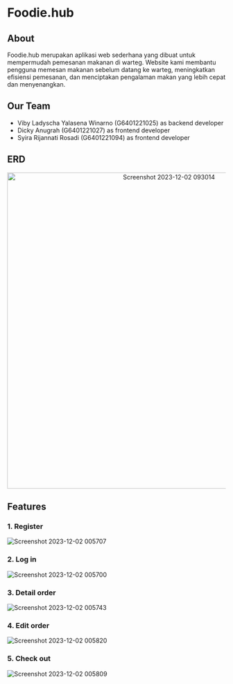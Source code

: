 # Foodie.hub
## About
Foodie.hub merupakan aplikasi web sederhana yang dibuat untuk mempermudah pemesanan makanan di warteg. Website kami membantu pengguna memesan makanan sebelum datang ke warteg, meningkatkan efisiensi pemesanan, dan menciptakan pengalaman makan yang lebih cepat dan menyenangkan.

## Our Team
- Viby Ladyscha Yalasena Winarno (G6401221025) as backend developer
- Dicky Anugrah (G6401221027) as frontend developer
- Syira Rijannati Rosadi (G6401221094) as frontend developer

## ERD
<p align="center">
  <img width="730" alt="Screenshot 2023-12-02 093014" src="https://github.com/VibyLadyscha/foodie-hub/assets/118581262/d43c801e-379c-4888-8ceb-1433147b9795">
</p>

## Features
### 1. Register
  ![Screenshot 2023-12-02 005707](https://github.com/VibyLadyscha/foodie-hub/assets/118581262/d0951b44-c846-4fb6-9b56-776ddb1aa815)
### 2. Log in
  ![Screenshot 2023-12-02 005700](https://github.com/VibyLadyscha/foodie-hub/assets/118581262/b13c2d65-b8bd-44d1-a7ce-026419c4f62b)
### 3. Detail order
  ![Screenshot 2023-12-02 005743](https://github.com/VibyLadyscha/foodie-hub/assets/118581262/cc991eab-9666-4605-babe-9366c03f001e)
### 4. Edit order
  ![Screenshot 2023-12-02 005820](https://github.com/VibyLadyscha/foodie-hub/assets/118581262/8ce9f627-8f54-4a58-9702-4f310df30130)
### 5. Check out
  ![Screenshot 2023-12-02 005809](https://github.com/VibyLadyscha/foodie-hub/assets/118581262/b0e6b7a5-4c4f-4d3f-a915-ff2b344ccfff)
